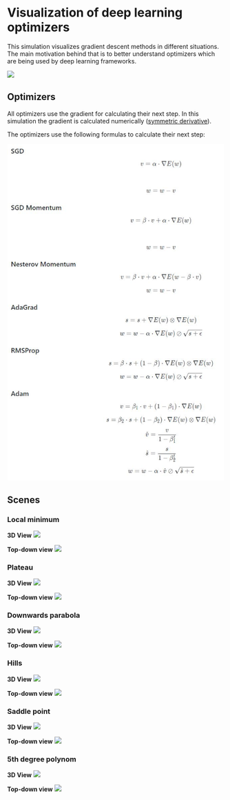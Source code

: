 # Visualization of deep learning optimizers

This simulation visualizes gradient descent methods in different situations. The main motivation behind that is to better understand optimizers which are being used by deep learning frameworks.

![](animations/paraboladownwards3d.gif)

## Optimizers

All optimizers use the gradient for calculating their next step. In this simulation the gradient is calculated numerically ([symmetric derivative](https://en.wikipedia.org/wiki/Symmetric_derivative)).

The optimizers use the following formulas to calculate their next step:

![](optimizer_formulas.jpg)

## Scenes

### Local minimum

**3D View**
![](animations/localminimum3d.gif)

**Top-down view**
![](animations/localminimum.gif)

### Plateau

**3D View**
![](animations/plateau3d.gif)

**Top-down view**
![](animations/plateau.gif)

### Downwards parabola

**3D View**
![](animations/paraboladownwards3d.gif)

**Top-down view**
![](animations/paraboladownwards.gif)

### Hills

**3D View**
![](animations/hills3d.gif)

**Top-down view**
![](animations/hills.gif)

### Saddle point

**3D View**
![](animations/saddlepoint3d.gif)

**Top-down view**
![](animations/saddlepoint.gif)

### 5th degree polynom

**3D View**
![](animations/polynom53d.gif)

**Top-down view**
![](animations/polynom5.gif)
